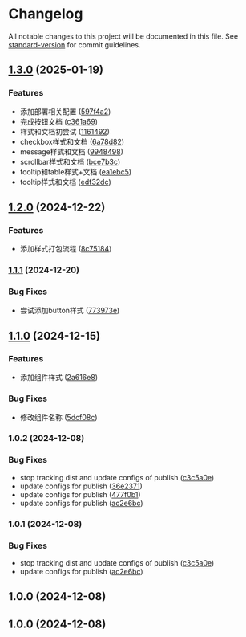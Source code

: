 # Changelog

All notable changes to this project will be documented in this file. See [standard-version](https://github.com/conventional-changelog/standard-version) for commit guidelines.

## [1.3.0](https://github.com/toGvaGo/my-components-library/compare/v1.2.0...v1.3.0) (2025-01-19)


### Features

* 添加部署相关配置 ([597f4a2](https://github.com/toGvaGo/my-components-library/commit/597f4a2b58267805004dcfbc6fb8dafb13bc8f42))
* 完成按钮文档 ([c361a69](https://github.com/toGvaGo/my-components-library/commit/c361a69155556306a996f9b2b16d583d571a93e0))
* 样式和文档初尝试 ([1161492](https://github.com/toGvaGo/my-components-library/commit/1161492480a3c63c39c19748f19f1186c72ab6d0))
* checkbox样式和文档 ([6a78d82](https://github.com/toGvaGo/my-components-library/commit/6a78d82f69c3fd46e98d6801a922e7b4eb60eb6c))
* message样式和文档 ([9948498](https://github.com/toGvaGo/my-components-library/commit/9948498474014607ba95df004d19672cff870eea))
* scrollbar样式和文档 ([bce7b3c](https://github.com/toGvaGo/my-components-library/commit/bce7b3c775d708ed6c11aa94d01a1be9331bd818))
* tooltip和table样式+文档 ([ea1ebc5](https://github.com/toGvaGo/my-components-library/commit/ea1ebc5efa17f75afcb2bc47478bd83316a4451b))
* tooltip样式和文档 ([edf32dc](https://github.com/toGvaGo/my-components-library/commit/edf32dc7726f8e2b5ac62696c127204a0a41dd39))

## [1.2.0](https://github.com/toGvaGo/my-components-library/compare/v1.1.1...v1.2.0) (2024-12-22)


### Features

* 添加样式打包流程 ([8c75184](https://github.com/toGvaGo/my-components-library/commit/8c75184014692bf960b34318e14814f82794f571))

### [1.1.1](https://github.com/toGvaGo/my-components-library/compare/v1.1.0...v1.1.1) (2024-12-20)


### Bug Fixes

* 尝试添加button样式 ([773973e](https://github.com/toGvaGo/my-components-library/commit/773973e35526b43edea347d53c87335113b6f02a))

## [1.1.0](https://github.com/toGvaGo/my-components-library/compare/v1.0.2...v1.1.0) (2024-12-15)


### Features

* 添加组件样式 ([2a616e8](https://github.com/toGvaGo/my-components-library/commit/2a616e8b10bb476da83e071dd9b86833867f59b5))


### Bug Fixes

* 修改组件名称 ([5dcf08c](https://github.com/toGvaGo/my-components-library/commit/5dcf08c9daeb33f8d01ba3bedae9313015705fbc))

### 1.0.2 (2024-12-08)


### Bug Fixes

* stop tracking dist and update configs of publish ([c3c5a0e](https://github.com/toGvaGo/my-components-library/commit/c3c5a0e597f2ab346bbeb8b69b429df2c9aeb450))
* update configs for publish ([36e2371](https://github.com/toGvaGo/my-components-library/commit/36e237124d54e769e3148752ceb347d16d2b3d17))
* update configs for publish ([477f0b1](https://github.com/toGvaGo/my-components-library/commit/477f0b1e1faa2322ca110b32fbf2edb70dae69a5))
* update configs for publish ([ac2e6bc](https://github.com/toGvaGo/my-components-library/commit/ac2e6bcf3857804661fa7ad726155fd9519a0879))

### 1.0.1 (2024-12-08)


### Bug Fixes

* stop tracking dist and update configs of publish ([c3c5a0e](https://github.com/toGvaGo/my-components-library/commit/c3c5a0e597f2ab346bbeb8b69b429df2c9aeb450))
* update configs for publish ([ac2e6bc](https://github.com/toGvaGo/my-components-library/commit/ac2e6bcf3857804661fa7ad726155fd9519a0879))

## 1.0.0 (2024-12-08)

## 1.0.0 (2024-12-08)
